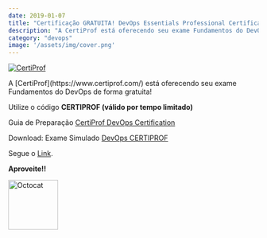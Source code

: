 ```yaml
---
date: 2019-01-07
title: "Certificação GRATUITA! DevOps Essentials Professional Certificate (DEPC)"
description: "A CertiProf está oferecendo seu exame Fundamentos do DevOps de forma gratuita!"
category: "devops"
image: '/assets/img/cover.png'
---
```


<p class="alinhar"><a target="_blank" href="https://www.certiprof.com/devops-essentials-professional-certificate-depc-brazilian-portuguese/"><img class="tamanho" src="../assets/images-posts/0-Outros/CertiProf.png" alt="CertiProf"></a></p>
A [CertiProf](https://www.certiprof.com/) está oferecendo seu exame Fundamentos do DevOps de forma gratuita!

Utilize o código **CERTIPROF (válido por tempo limitado)**

Guia de Preparação [CertiProf DevOps Certification](https://www.certiprof.com/wp-content/uploads/2018/10/PTBR_DevOps.pdf)

Download: Exame Simulado [DevOps CERTIPROF](https://www.certiprof.com/wp-content/uploads/2018/10/PTBR_DevOps-Mock-Exam.pdf)

Segue o [Link](https://www.certiprof.com/devops-essentials-professional-certificate-depc-brazilian-portuguese/).

**Aproveite!!**

<p class="alinhar"><img src="../assets/images/octocat.gif" alt="Octocat" width="100" height="100" ></p>